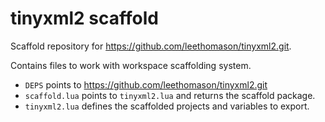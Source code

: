 # tinyxml2 scaffold

Scaffold repository for https://github.com/leethomason/tinyxml2.git.

Contains files to work with workspace scaffolding system.

- `DEPS` points to https://github.com/leethomason/tinyxml2.git
- `scaffold.lua` points to `tinyxml2.lua` and returns the scaffold package.
- `tinyxml2.lua` defines the scaffolded projects and variables to export.

